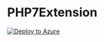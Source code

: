 # PHP7Extension

[![Deploy to Azure](http://azuredeploy.net/deploybutton.png)](https://azuredeploy.net?repository=https://github.com/SyntaxC4-MSFT/PHPInfo)
